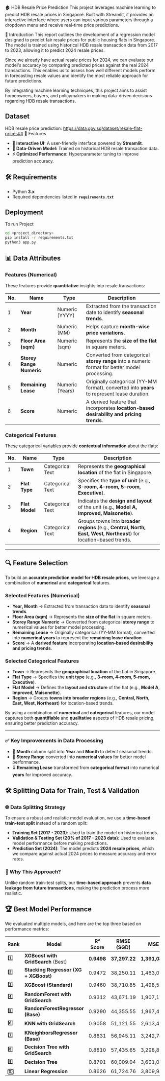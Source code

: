 🏠 HDB Resale Price Prediction
This project leverages machine learning to predict HDB resale prices in Singapore. Built with Streamlit, it provides an interactive interface where users can input various parameters through a dropdown menu and receive real-time price predictions.

📌 Introduction
This report outlines the development of a regression model designed to predict fair resale prices for public housing flats in Singapore. The model is trained using historical HDB resale transaction data from 2017 to 2023, allowing it to predict 2024 resale prices.

Since we already have actual resale prices for 2024, we can evaluate our model's accuracy by comparing predicted prices against the real 2024 transactions. This enables us to assess how well different models perform in forecasting resale values and identify the most reliable approach for future predictions.

By integrating machine learning techniques, this project aims to assist homeowners, buyers, and policymakers in making data-driven decisions regarding HDB resale transactions.


## Dataset

HDB resale price prediction: https://data.gov.sg/dataset/resale-flat-prices## 🚀 Features

- **🔹 Interactive UI:** A user-friendly interface powered by **Streamlit**.
- **📂 Data-Driven Model:** Trained on historical HDB resale transaction data.
- **⚡ Optimized Performance:** Hyperparameter tuning to improve prediction accuracy.
## 🛠 Requirements

- Python **3.x**
- Required dependencies listed in **`requirements.txt`**
    
## Deployment

To run Project

```bash
cd <project_directory>
pip install -r requirements.txt
python3 app.py
```


## 📊 Data Attributes

### **Features (Numerical)**
These features provide **quantitative** insights into resale transactions:

| No. | Name                 | Type          | Description |
|----|----------------------|--------------|-------------|
| 1  | **Year**             | Numeric (YYYY) | Extracted from the transaction date to identify **seasonal trends**. |
| 2  | **Month**            | Numeric (MM)   | Helps capture **month-wise price variations**. |
| 3  | **Floor Area (sqm)** | Numeric (sqm)  | Represents the **size of the flat** in square meters. |
| 4  | **Storey Range Numeric** | Numeric  | Converted from categorical **storey range** into a numeric format for better model processing. |
| 5  | **Remaining Lease**  | Numeric (Years) | Originally categorical (YY-MM format), converted into **years** to represent lease duration. |
| 6  | **Score**            | Numeric        | A derived feature that incorporates **location-based desirability and pricing trends**. |

### **Categorical Features**
These categorical variables provide **contextual information** about the flats:

| No. | Name        | Type              | Description |
|----|------------|------------------|-------------|
| 1  | **Town**   | Categorical Text  | Represents the **geographical location** of the flat in Singapore. |
| 2  | **Flat Type** | Categorical Text  | Specifies the **type of unit** (e.g., **3-room, 4-room, 5-room, Executive**). |
| 3  | **Flat Model** | Categorical Text  | Indicates the **design and layout** of the unit (e.g., **Model A, Improved, Maisonette**). |
| 4  | **Region**  | Categorical Text  | Groups towns into **broader regions** (e.g., **Central, North, East, West, Northeast**) for location-based trends. |

---

## 🔍 **Feature Selection**

To build an **accurate prediction model for HDB resale prices**, we leverage a combination of **numerical** and **categorical** features.

### **Selected Features (Numerical)**
- **Year, Month** → Extracted from transaction data to identify **seasonal trends**.
- **Floor Area (sqm)** → Represents the **size of the flat** in square meters.
- **Storey Range Numeric** → Converted from categorical **storey range** to numerical values for better model processing.
- **Remaining Lease** → Originally categorical (YY-MM format), converted into **numerical years** to represent the **remaining lease duration**.
- **Score** → A **derived feature** incorporating **location-based desirability and pricing trends**.

### **Selected Categorical Features**
- **Town** → Represents the **geographical location** of the flat in Singapore.
- **Flat Type** → Specifies the **unit type** (e.g., **3-room, 4-room, 5-room, Executive**).
- **Flat Model** → Defines the **layout and structure** of the flat (e.g., **Model A, Improved, Maisonette**).
- **Region** → Groups **towns into broader regions** (e.g., **Central, North, East, West, Northeast**) for location-based trends.

By using a combination of **numerical** and **categorical** features, our model captures both **quantifiable** and **qualitative** aspects of HDB resale pricing, ensuring better prediction accuracy.

---

### ✅ **Key Improvements in Data Processing**
- 📅 **Month** column split into **Year** and **Month** to detect seasonal trends.
- 🔢 **Storey Range** converted into **numerical values** for better model performance.
- ⏳ **Remaining Lease** transformed from **categorical format** into numerical **years** for improved accuracy.
## 🛠 **Splitting Data for Train, Test & Validation**

### 🌐 **Data Splitting Strategy**
To ensure a robust and realistic model evaluation, we use a **time-based train-test split** instead of a random split:

- **Training Set (2017 - 2023)**: Used to train the model on historical trends.
- **Validation & Testing Set (20% of 2017 - 2023 data)**: Used to evaluate model performance before making predictions.
- **Prediction Set (2024)**: The model predicts **2024 resale prices**, which we compare against actual 2024 prices to measure accuracy and error rates.

### 💪 **Why This Approach?**
Unlike random train-test splits, our **time-based approach** prevents **data leakage from future transactions**, making the prediction process more realistic.
## 🏆 Best Model Performance

We evaluated multiple models, and here are the top three based on performance metrics:

| Rank | Model                                   | R² Score | RMSE (SGD)  | MSE (SGD²)        | MAE (SGD)  | Prediction Loss % |
|------|------------------------------------------|---------|-------------|-------------------|-------------|------------------|
| 1️⃣  | **XGBoost with GridSearch** (Best)       | **0.9498** | **37,297.22** | **1,391,082,733.51** | **26,133.19** | **8.20%** |
| 2️⃣  | **Stacking Regressor (XG + XGBoost)**     | 0.9472  | 38,250.11   | 1,463,070,655.89  | 27,024.72   | 8.06%  |
| 3️⃣  | **XGBoost (Standard)**                   | 0.9460  | 38,710.85   | 1,498,530,194.50  | 27,413.72   | 8.39%  |
| 4️⃣  | **RandomForest with GridSearch**          | 0.9312  | 43,671.19   | 1,907,172,613.87  | 29,655.97   | 10.32% |
| 5️⃣  | **RandomForestRegressor (Base)**          | 0.9290  | 44,355.55   | 1,967,414,894.78  | 29,697.01   | 9.09%  |
| 6️⃣  | **KNN with GridSearch**                   | 0.9058  | 51,121.55   | 2,613,413,116.25  | 34,805.14   | 11.44% |
| 7️⃣  | **KNeighborsRegressor (Base)**            | 0.8831  | 56,945.11   | 3,242,746,014.74  | 38,346.69   | 10.62% |
| 8️⃣  | **Decision Tree with GridSearch**         | 0.8810  | 57,435.65   | 3,298,853,944.70  | 38,937.18   | 10.17% |
| 9️⃣  | **Decision Tree**                         | 0.8701  | 60,009.04   | 3,601,085,294.17  | 40,872.11   | 10.39% |
| 🔟  | **Linear Regression**                     | 0.8626  | 61,724.76   | 3,809,946,402.46  | 48,092.03   | 9.76%  |
